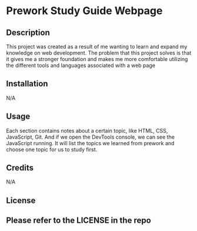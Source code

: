 # Prework Study Guide Webpage 

## Description

This project was created as a result of me wanting to learn and expand my knowledge on web development. The problem that this project solves is that it gives me a stronger foundation and makes me more comfortable utilizing the different tools and languages associated with a web page




## Installation

N/A

## Usage

Each section contains notes about a certain topic, like HTML, CSS, JavaScript, Git. And if we open the DevTools console, we can see the JavaScript running. It will list the topics we learned from prework and choose one topic for us to study first.

## Credits

N/A

## License

Please refer to the LICENSE in the repo
---

